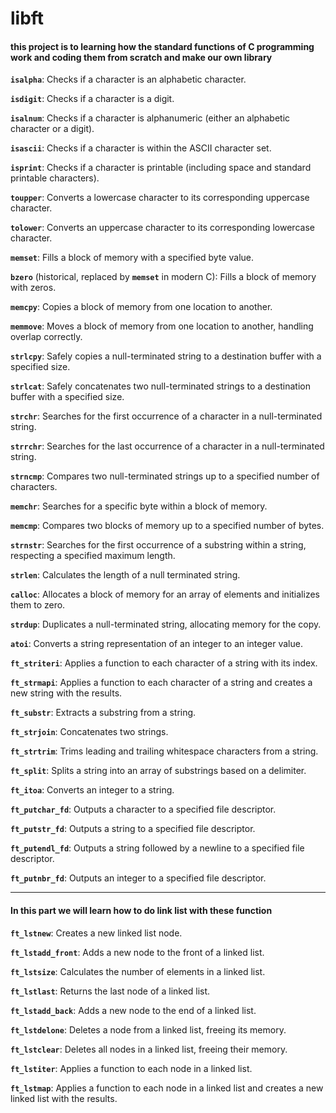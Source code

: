 # libft


<h4><b>this project is to learning how the standard functions of C programming work and coding them from scratch and make our own library</b></h4>

**`isalpha`**: Checks if a character is an alphabetic character.

**`isdigit`**: Checks if a character is a digit.

**`isalnum`**: Checks if a character is alphanumeric (either an alphabetic character or a digit).

**`isascii`**: Checks if a character is within the ASCII character set.

**`isprint`**: Checks if a character is printable (including space and standard printable characters).

**`toupper`**: Converts a lowercase character to its corresponding uppercase character.

**`tolower`**: Converts an uppercase character to its corresponding lowercase character.

**`memset`**: Fills a block of memory with a specified byte value.

**`bzero`** (historical, replaced by **`memset`** in modern C): Fills a block of memory with zeros.

**`memcpy`**: Copies a block of memory from one location to another.

**`memmove`**: Moves a block of memory from one location to another, handling overlap correctly.

**`strlcpy`**: Safely copies a null-terminated string to a destination buffer with a specified size.

**`strlcat`**: Safely concatenates two null-terminated strings to a destination buffer with a specified size.

**`strchr`**: Searches for the first occurrence of a character in a null-terminated string.

**`strrchr`**: Searches for the last occurrence of a character in a null-terminated string.

**`strncmp`**: Compares two null-terminated strings up to a specified number of characters.

**`memchr`**: Searches for a specific byte within a block of memory.

**`memcmp`**: Compares two blocks of memory up to a specified number of bytes.

**`strnstr`**: Searches for the first occurrence of a substring within a string, respecting a specified maximum length.

**`strlen`**: Calculates the length of a null terminated string.

**`calloc`**: Allocates a block of memory for an array of elements and initializes them to zero.

**`strdup`**: Duplicates a null-terminated string, allocating memory for the copy.

**`atoi`**: Converts a string representation of an integer to an integer value.

 **`ft_striteri`**: Applies a function to each character of a string with its index.

**`ft_strmapi`**: Applies a function to each character of a string and creates a new string with the results.

**`ft_substr`**: Extracts a substring from a string.

**`ft_strjoin`**: Concatenates two strings.

**`ft_strtrim`**: Trims leading and trailing whitespace characters from a string.

**`ft_split`**: Splits a string into an array of substrings based on a delimiter.

**`ft_itoa`**: Converts an integer to a string.

**`ft_putchar_fd`**: Outputs a character to a specified file descriptor.

**`ft_putstr_fd`**: Outputs a string to a specified file descriptor.

**`ft_putendl_fd`**: Outputs a string followed by a newline to a specified file descriptor.

**`ft_putnbr_fd`**: Outputs an integer to a specified file descriptor.
<hr>

<h4>In this part we will learn how to do link list with these function</h4>

**`ft_lstnew`**: Creates a new linked list node.

**`ft_lstadd_front`**: Adds a new node to the front of a linked list.

**`ft_lstsize`**: Calculates the number of elements in a linked list.

**`ft_lstlast`**: Returns the last node of a linked list.

**`ft_lstadd_back`**: Adds a new node to the end of a linked list.

**`ft_lstdelone`**: Deletes a node from a linked list, freeing its memory.

**`ft_lstclear`**: Deletes all nodes in a linked list, freeing their memory.

**`ft_lstiter`**: Applies a function to each node in a linked list.

**`ft_lstmap`**: Applies a function to each node in a linked list and creates a new linked list with the results.
